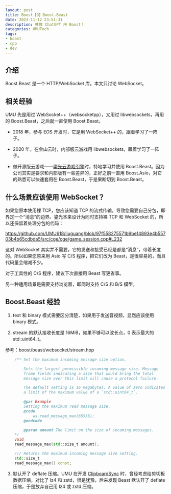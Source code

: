 ```yaml
---
layout: post
title: Boost【9】Boost.Beast
date: 2023-11-12 23:51:31
description: 稣教 ChatGPT 用 Boost！
categories: UMUTech
tags:
- boost
- cpp
- dev
---
```

## 介绍

Boost.Beast 是一个 HTTP/WebSocket 库。本文只讨论 WebSocket。

## 相关经验

UMU 先是用过 WebSocket++（websocketpp），又用过 libwebsockets，再用的 Boost.Beast，之后就一直使用 Boost.Beast。

- 2018 年，参与 EOS 开发时，它是用 WebSocket++ 的，跟着学习了一阵子。

- 2020 年，在金山云时，内部版云游戏用 libwebsockets，跟着学习了一阵子。

- 做开源版云游戏——[鎏光云游戏引擎](https://github.com/ksyun-kenc/liuguang)时，特地学习并使用 Boost.Beast。因为公司其实是要求和内部版有一些差异的，正好之前一直用 Boost.Asio，对它的熟悉可以快速套用在 Boost.Beast，于是果断切到 Boost.Beast。

## 什么场景应该使用 WebSocket？

如果您原本使用裸 TCP，您应该知道 TCP 的流式传输，导致您需要自己分包，即界定一个“消息”的边界。鎏光本来设计为同时支持裸 TCP 和 WebSocket 的，所以还保留着处理分包的代码：

<https://github.com/UMU618/liuguang/blob/97f558275571b9be14893e4b55703b4b65cdbda5/src/cge/cge/game_session.cpp#L232>

这对 WebSocket 其实并不需要，它的发送和接受已经是都是“消息”，带着长度的。所以如果您原来用 Asio 写 C/S 程序，把它们改为 Beast，是很容易的，而且代码量会缩减不少。

对于工具性的 C/S 程序，建议下次直接用 Beast 写更省事。

另一种适用场景是需要支持浏览器，即同时支持 C/S 和 B/S 模型。

## Boost.Beast 经验

1. text 和 binary 模式需要区分清楚，如果用于发送音视频，显然应该使用 binary 模式。

2. stream 的默认接收长度是 16MiB，如果不够可以改长点，0 表示最大的 std::uint64_t。

参考：boost/beast/websocket/stream.hpp

```cpp
    /** Set the maximum incoming message size option.

        Sets the largest permissible incoming message size. Message
        frame fields indicating a size that would bring the total
        message size over this limit will cause a protocol failure.

        The default setting is 16 megabytes. A value of zero indicates
        a limit of the maximum value of a `std::uint64_t`.

        @par Example
        Setting the maximum read message size.
        @code
            ws.read_message_max(65536);
        @endcode

        @param amount The limit on the size of incoming messages.
    */
    void
    read_message_max(std::size_t amount);

    /// Returns the maximum incoming message size setting.
    std::size_t
    read_message_max() const;
```

3. 默认开了 deflate 压缩。UMU 在开发 [ClipboardSync](https://github.com/UMU618/ClipboardSync) 时，曾经考虑给剪切板数据压缩，对比了 lz4 和 zstd，很是犹豫，后来发现 Beast 默认开了 deflate 压缩，于是放弃自己用 lz4 或 zstd 压缩。
